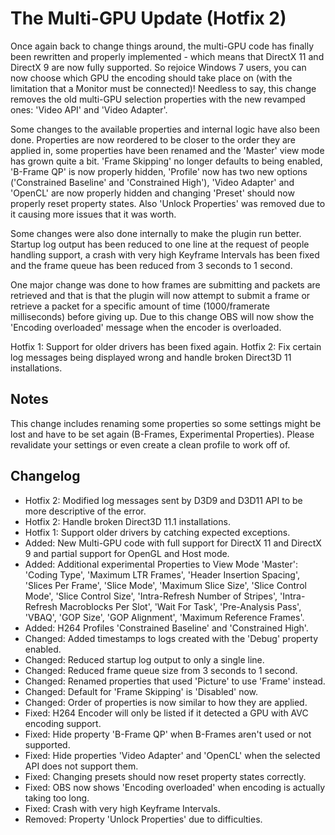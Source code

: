 # The Multi-GPU Update (Hotfix 2)
Once again back to change things around, the multi-GPU code has finally been rewritten and properly implemented - which means that DirectX 11 and DirectX 9 are now fully supported. So rejoice Windows 7 users, you can now choose which GPU the encoding should take place on (with the limitation that a Monitor must be connected)! Needless to say, this change removes the old multi-GPU selection properties with the new revamped ones: 'Video API' and 'Video Adapter'.

Some changes to the available properties and internal logic have also been done. Properties are now reordered to be closer to the order they are applied in, some properties have been renamed and the 'Master' view mode has grown quite a bit. 'Frame Skipping' no longer defaults to being enabled, 'B-Frame QP' is now properly hidden, 'Profile' now has two new options ('Constrained Baseline' and 'Constrained High'), 'Video Adapter' and 'OpenCL' are now properly hidden and changing 'Preset' should now properly reset property states. Also 'Unlock Properties' was removed due to it causing more issues that it was worth.

Some changes were also done internally to make the plugin run better. Startup log output has been reduced to one line at the request of people handling support, a crash with very high Keyframe Intervals has been fixed and the frame queue has been reduced from 3 seconds to 1 second.

One major change was done to how frames are submitting and packets are retrieved and that is that the plugin will now attempt to submit a frame or retrieve a packet for a specific amount of time (1000/framerate milliseconds) before giving up. Due to this change OBS will now show the 'Encoding overloaded' message when the encoder is overloaded.

Hotfix 1: Support for older drivers has been fixed again.
Hotfix 2: Fix certain log messages being displayed wrong and handle broken Direct3D 11 installations.

## Notes
This change includes renaming some properties so some settings might be lost and have to be set again (B-Frames, Experimental Properties). Please revalidate your settings or even create a clean profile to work off of.

## Changelog
* Hotfix 2: Modified log messages sent by D3D9 and D3D11 API to be more descriptive of the error.
* Hotfix 2: Handle broken Direct3D 11.1 installations.
* Hotfix 1: Support older drivers by catching expected exceptions.
* Added: New Multi-GPU code with full support for DirectX 11 and DirectX 9 and partial support for OpenGL and Host mode.
* Added: Additional experimental Properties to View Mode 'Master': 'Coding Type', 'Maximum LTR Frames', 'Header Insertion Spacing', 'Slices Per Frame', 'Slice Mode', 'Maximum Slice Size', 'Slice Control Mode', 'Slice Control Size', 'Intra-Refresh Number of Stripes', 'Intra-Refresh Macroblocks Per Slot', 'Wait For Task', 'Pre-Analysis Pass', 'VBAQ', 'GOP Size', 'GOP Alignment', 'Maximum Reference Frames'.
* Added: H264 Profiles 'Constrained Baseline' and 'Constrained High'.
* Changed: Added timestamps to logs created with the 'Debug' property enabled.
* Changed: Reduced startup log output to only a single line.
* Changed: Reduced frame queue size from 3 seconds to 1 second.
* Changed: Renamed properties that used 'Picture' to use 'Frame' instead.
* Changed: Default for 'Frame Skipping' is 'Disabled' now.
* Changed: Order of properties is now similar to how they are applied.
* Fixed: H264 Encoder will only be listed if it detected a GPU with AVC encoding support.
* Fixed: Hide property 'B-Frame QP' when B-Frames aren't used or not supported.
* Fixed: Hide properties 'Video Adapter' and 'OpenCL' when the selected API does not support them.
* Fixed: Changing presets should now reset property states correctly.
* Fixed: OBS now shows 'Encoding overloaded' when encoding is actually taking too long.
* Fixed: Crash with very high Keyframe Intervals.
* Removed: Property 'Unlock Properties' due to difficulties.